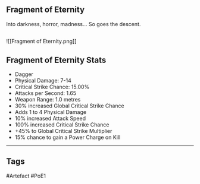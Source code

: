 ## Fragment of Eternity
Into darkness, horror, madness...
So goes the descent.
##
![[Fragment of Eternity.png]]
## Fragment of Eternity Stats
- Dagger
- Physical Damage: 7-14
- Critical Strike Chance: 15.00%
- Attacks per Second: 1.65
- Weapon Range: 1.0 metres
- 30% increased Global Critical Strike Chance
- Adds 1 to 4 Physical Damage
- 10% increased Attack Speed
- 100% increased Critical Strike Chance
- +45% to Global Critical Strike Multiplier
- 15% chance to gain a Power Charge on Kill


---
## Tags
#Artefact
#PoE1